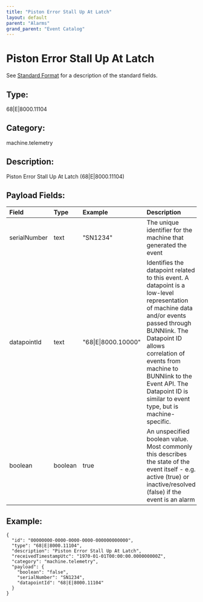 ```yaml
---
title: "Piston Error Stall Up At Latch"
layout: default
parent: "Alarms"
grand_parent: "Event Catalog"
---
```


# Piston Error Stall Up At Latch

See [Standard Format](/event-subscriptions/event-format) for a description of the standard fields.

## Type:

68\|E\|8000.11104

## Category:

machine.telemetry

## Description: 

Piston Error Stall Up At Latch (68\|E\|8000.11104)

## Payload Fields:

| Field | Type | Example | Description |
|:------|:-----|:--------|:------------|
| serialNumber | text | "SN1234" | The unique identifier for the machine that generated the event |
| datapointId | text | "68\|E\|8000.10000" | Identifies the datapoint related to this event. A datapoint is a low-level representation of machine data and/or events passed through BUNNlink. The Datapoint ID allows correlation of events from machine to BUNNlink to the Event API. The Datapoint ID is similar to event type, but is machine-specific. |
| boolean | boolean | true | An unspecified boolean value. Most commonly this describes the state of the event itself - e.g. active (true) or inactive/resolved (false) if the event is an alarm |

## Example:

```
{
  "id": "00000000-0000-0000-0000-000000000000",
  "type": "68|E|8000.11104",
  "description": "Piston Error Stall Up At Latch",
  "receivedTimestampUtc": "1970-01-01T00:00:00.000000000Z",
  "category": "machine.telemetry",
  "payload": {
    "boolean": "false",
    "serialNumber": "SN1234",
    "datapointId": "68|E|8000.11104"
  }
}
```
